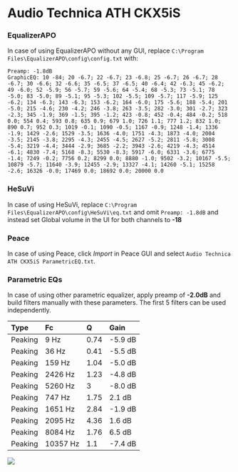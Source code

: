 # Audio Technica ATH CKX5iS

### EqualizerAPO
In case of using EqualizerAPO without any GUI, replace `C:\Program Files\EqualizerAPO\config\config.txt`
with:
```
Preamp: -1.8dB
GraphicEQ: 10 -84; 20 -6.7; 22 -6.7; 23 -6.8; 25 -6.7; 26 -6.7; 28 -6.7; 30 -6.6; 32 -6.6; 35 -6.5; 37 -6.5; 40 -6.4; 42 -6.3; 45 -6.2; 49 -6.0; 52 -5.9; 56 -5.7; 59 -5.6; 64 -5.4; 68 -5.3; 73 -5.1; 78 -5.0; 83 -5.0; 89 -5.1; 95 -5.3; 102 -5.5; 109 -5.7; 117 -5.9; 125 -6.2; 134 -6.3; 143 -6.3; 153 -6.2; 164 -6.0; 175 -5.6; 188 -5.4; 201 -5.0; 215 -4.6; 230 -4.2; 246 -3.8; 263 -3.5; 282 -3.0; 301 -2.7; 323 -2.3; 345 -1.9; 369 -1.5; 395 -1.2; 423 -0.8; 452 -0.4; 484 -0.2; 518 0.0; 554 0.4; 593 0.8; 635 0.9; 679 1.0; 726 1.1; 777 1.2; 832 1.0; 890 0.7; 952 0.3; 1019 -0.1; 1090 -0.5; 1167 -0.9; 1248 -1.4; 1336 -1.9; 1429 -2.6; 1529 -3.5; 1636 -4.0; 1751 -4.3; 1873 -4.0; 2004 -3.5; 2145 -3.8; 2295 -4.3; 2455 -4.5; 2627 -5.2; 2811 -5.8; 3008 -5.4; 3219 -4.4; 3444 -2.9; 3685 -2.2; 3943 -2.6; 4219 -4.3; 4514 -6.1; 4830 -7.4; 5168 -8.3; 5530 -8.3; 5917 -6.0; 6331 -3.6; 6775 -1.4; 7249 -0.2; 7756 0.2; 8299 0.0; 8880 -1.0; 9502 -3.2; 10167 -5.5; 10879 -5.7; 11640 -3.9; 12455 -2.9; 13327 -4.1; 14260 -5.1; 15258 -2.6; 16326 -0.0; 17469 0.0; 18692 0.0; 20000 0.0
```

### HeSuVi
In case of using HeSuVi, replace `C:\Program Files\EqualizerAPO\config\HeSuVi\eq.txt` and omit `Preamp:
-1.8dB` and instead set Global volume in the UI for both channels to **-18**

### Peace
In case of using Peace, click *Import* in Peace GUI and select `Audio Technica ATH CKX5iS ParametricEQ.txt`.

### Parametric EQs
In case of using other parametric equalizer, apply preamp of **-2.0dB** and build filters manually with
these parameters. The first 5 filters can be used independently.

| Type    | Fc       |    Q | Gain    |
|:--------|:---------|:-----|:--------|
| Peaking | 9 Hz     | 0.74 | -5.9 dB |
| Peaking | 36 Hz    | 0.41 | -5.5 dB |
| Peaking | 159 Hz   | 1.04 | -5.0 dB |
| Peaking | 2426 Hz  | 1.23 | -4.8 dB |
| Peaking | 5260 Hz  | 3    | -8.0 dB |
| Peaking | 747 Hz   | 1.75 | 2.1 dB  |
| Peaking | 1651 Hz  | 2.84 | -1.9 dB |
| Peaking | 2095 Hz  | 4.36 | 1.6 dB  |
| Peaking | 8084 Hz  | 1.76 | 6.5 dB  |
| Peaking | 10357 Hz | 1.1  | -7.4 dB |

![](https://raw.githubusercontent.com/jaakkopasanen/AutoEq/master/results/innerfidelity/sbaf-serious/Audio%20Technica%20ATH%20CKX5iS/Audio%20Technica%20ATH%20CKX5iS.png)
